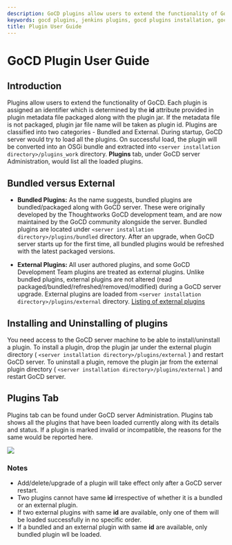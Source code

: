 ```yaml
---
description: GoCD plugins allow users to extend the functionality of GoCD's continuous delivery server.
keywords: gocd plugins, jenkins plugins, gocd plugins installation, gocd plugins uninstallation
title: Plugin User Guide
---
```


# GoCD Plugin User Guide

## Introduction

Plugins allow users to extend the functionality of GoCD. Each plugin is assigned an identifier which is determined by the **id** attribute provided in plugin metadata file packaged along with the plugin jar. If the metadata file is not packaged, plugin jar file name will be taken as plugin id. Plugins are classified into two categories - Bundled and External. During startup, GoCD server would try to load all the plugins. On successful load, the plugin will be converted into an OSGi bundle and extracted into `<server installation directory>/plugins_work` directory. **Plugins** tab, under GoCD server Administration, would list all the loaded plugins.

## Bundled versus External

- **Bundled Plugins:** As the name suggests, bundled plugins are bundled/packaged along with GoCD server. These were originally developed by the Thoughtworks GoCD development team, and are now maintained by the GoCD community alongside the server. Bundled plugins are located under `<server installation directory>/plugins/bundled` directory. After an upgrade, when GoCD server starts up for the first time, all bundled plugins would be refreshed with the latest packaged versions.

- **External Plugins:** All user authored plugins, and some GoCD Development Team plugins are treated as external plugins. Unlike bundled plugins, external plugins are not altered (read packaged/bundled/refreshed/removed/modified) during a GoCD server upgrade. External plugins are loaded from `<server installation directory>/plugins/external` directory. [Listing of external plugins](https://www.gocd.org/plugins/)

## Installing and Uninstalling of plugins

You need access to the GoCD server machine to be able to install/uninstall a plugin. To install a plugin, drop the plugin jar under the external plugin directory ( `<server installation directory>/plugins/external` ) and restart GoCD server. To uninstall a plugin, remove the plugin jar from the external plugin directory ( `<server installation directory>/plugins/external` ) and restart GoCD server.

## Plugins Tab

Plugins tab can be found under GoCD server Administration. Plugins tab shows all the plugins that have been loaded currently along with its details and status. If a plugin is marked invalid or incompatible, the reasons for the same would be reported here.

![](../images/plugin-tab.png)

### Notes

- Add/delete/upgrade of a plugin will take effect only after a GoCD server restart.
- Two plugins cannot have same **id** irrespective of whether it is a bundled or an external plugin.
- If two external plugins with same **id** are available, only one of them will be loaded successfully in no specific order.
- If a bundled and an external plugin with same **id** are available, only bundled plugin wll be loaded.
